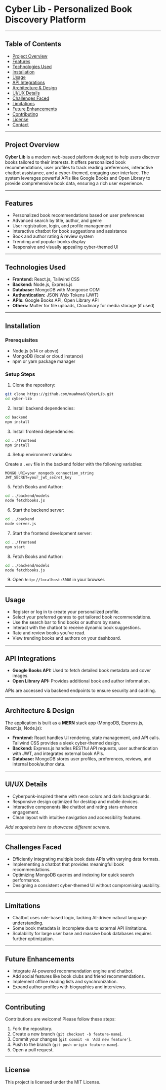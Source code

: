 # Cyber Lib - Personalized Book Discovery Platform

---

## Table of Contents

* [Project Overview](#project-overview)
* [Features](#features)
* [Technologies Used](#technologies-used)
* [Installation](#installation)
* [Usage](#usage)
* [API Integrations](#api-integrations)
* [Architecture & Design](#architecture--design)
* [UI/UX Details](#uiux-details)
* [Challenges Faced](#challenges-faced)
* [Limitations](#limitations)
* [Future Enhancements](#future-enhancements)
* [Contributing](#contributing)
* [License](#license)
* [Contact](#contact)

---

## Project Overview

**Cyber Lib** is a modern web-based platform designed to help users discover books tailored to their interests. It offers personalized book recommendations, user profiles to track reading preferences, interactive chatbot assistance, and a cyber-themed, engaging user interface. The system leverages powerful APIs like Google Books and Open Library to provide comprehensive book data, ensuring a rich user experience.

---

## Features

* Personalized book recommendations based on user preferences
* Advanced search by title, author, and genre
* User registration, login, and profile management
* Interactive chatbot for book suggestions and assistance
* Book and author rating & review system
* Trending and popular books display
* Responsive and visually appealing cyber-themed UI

---

## Technologies Used

* **Frontend:** React.js, Tailwind CSS
* **Backend:** Node.js, Express.js
* **Database:** MongoDB with Mongoose ODM
* **Authentication:** JSON Web Tokens (JWT)
* **APIs:** Google Books API, Open Library API
* **Others:** Multer for file uploads, Cloudinary for media storage (if used)

---

## Installation

### Prerequisites

* Node.js (v14 or above)
* MongoDB (local or cloud instance)
* npm or yarn package manager

### Setup Steps

1. Clone the repository:

```bash
git clone https://github.com/muahmad/CyberLib.git
cd cyber-lib
```

2. Install backend dependencies:

```bash
cd backend
npm install
```

3. Install frontend dependencies:

```bash
cd ../frontend
npm install
```

4. Setup environment variables:

Create a `.env` file in the backend folder with the following variables:

```env
MONGO_URI=your_mongodb_connection_string
JWT_SECRET=your_jwt_secret_key
```

5. Fetch Books and Author:
   
```bash
cd ../backend/models
node fetchbooks.js
```

6. Start the backend server:

```bash
cd ../backend
node server.js
```

7. Start the frontend development server:

```bash
cd ../frontend
npm start
```

8. Fetch Books and Author:
   
```bash
cd ../backend/models
node fetchbooks.js
```
9. Open `http://localhost:3000` in your browser.

---

## Usage

* Register or log in to create your personalized profile.
* Select your preferred genres to get tailored book recommendations.
* Use the search bar to find books or authors by name.
* Interact with the chatbot to receive dynamic book suggestions.
* Rate and review books you've read.
* View trending books and authors on your dashboard.

---

## API Integrations

* **Google Books API:** Used to fetch detailed book metadata and cover images.
* **Open Library API:** Provides additional book and author information.

APIs are accessed via backend endpoints to ensure security and caching.

---

## Architecture & Design

The application is built as a **MERN** stack app (MongoDB, Express.js, React.js, Node.js):

* **Frontend:** React handles UI rendering, state management, and API calls. Tailwind CSS provides a sleek cyber-themed design.
* **Backend:** Express.js handles RESTful API requests, user authentication with JWT, and integrates external book APIs.
* **Database:** MongoDB stores user profiles, preferences, reviews, and internal book/author data.

---

## UI/UX Details

* Cyberpunk-inspired theme with neon colors and dark backgrounds.
* Responsive design optimized for desktop and mobile devices.
* Interactive components like chatbot and rating stars enhance engagement.
* Clean layout with intuitive navigation and accessibility features.

*Add snapshots here to showcase different screens.*

---

## Challenges Faced

* Efficiently integrating multiple book data APIs with varying data formats.
* Implementing a chatbot that provides meaningful book recommendations.
* Optimizing MongoDB queries and indexing for quick search performance.
* Designing a consistent cyber-themed UI without compromising usability.

---

## Limitations

* Chatbot uses rule-based logic, lacking AI-driven natural language understanding.
* Some book metadata is incomplete due to external API limitations.
* Scalability for large user base and massive book databases requires further optimization.

---

## Future Enhancements

* Integrate AI-powered recommendation engine and chatbot.
* Add social features like book clubs and friend recommendations.
* Implement offline reading lists and synchronization.
* Expand author profiles with biographies and interviews.

---

## Contributing

Contributions are welcome! Please follow these steps:

1. Fork the repository.
2. Create a new branch (`git checkout -b feature-name`).
3. Commit your changes (`git commit -m 'Add new feature'`).
4. Push to the branch (`git push origin feature-name`).
5. Open a pull request.

---
## License
This project is licensed under the MIT License.
